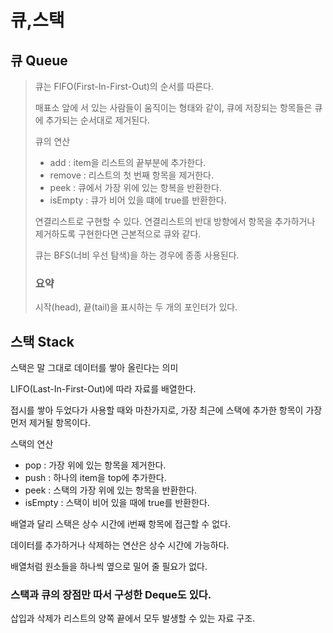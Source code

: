 # 큐,스택

## 큐 Queue

> 큐는 FIFO\(First-In-First-Out\)의 순서를 따른다.
>
> 매표소 앞에 서 있는 사람들이 움직이는 형태와 같이, 큐에 저장되는 항목들은 큐에 추가되는 순서대로 제거된다.
>
> 큐의 연산
>
> * add : item을 리스트의 끝부분에 추가한다.
> * remove : 리스트의 첫 번째 항목을 제거한다.
> * peek : 큐에서 가장 위에 있는 항복을 반환한다.
> * isEmpty : 큐가 비어 있을 떄에 true를 반환한다.
>
> 연결리스트로 구현할 수 있다. 연결리스트의 반대 방향에서 항목을 추가하거나 제거하도록 구현한다면 근본적으로 큐와 같다.
>
> 큐는 BFS\(너비 우선 탐색\)을 하는 경우에 종종 사용된다.
>
> ### 요약
>
> 시작\(head\), 끝\(tail\)을 표시하는 두 개의 포인터가 있다.

## 스택 Stack

스택은 말 그대로 데이터를 쌓아 올린다는 의미

LIFO\(Last-In-First-Out\)에 따라 자료를 배열한다.

접시를 쌓아 두었다가 사용할 때와 마찬가지로, 가장 최근에 스택에 추가한 항목이 가장 먼저 제거될 항목이다.

스택의 연산

* pop : 가장 위에 있는 항목을 제거한다.
* push : 하나의 item을 top에 추가한다.
* peek :  스택의 가장 위에 있는 항목을 반환한다.
* isEmpty :  스택이 비어 있을 때에 true를 반환한다.

배열과 달리 스택은 상수 시간에 i번째 항목에 접근할 수 없다.

데이터를 추가하거나 삭제하는 연산은 상수 시간에 가능하다.

배열처럼 원소들을 하나씩 옆으로 밀어 줄 필요가 없다.

### 스택과 큐의 장점만 따서 구성한 Deque도 있다.

삽입과 삭제가 리스트의 양쪽 끝에서 모두 발생할 수 있는 자료 구조.


